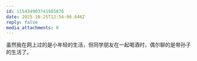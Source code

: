 ```yaml
---
id: 115434903741985876
date: 2025-10-25T12:54:06.646Z
reply: false
media_attachments: 0
---
```


<p>虽然我在网上过的是小年轻的生活，但同学朋友在一起喝酒时，偶尔聊的是带孙子的生活了。</p>
